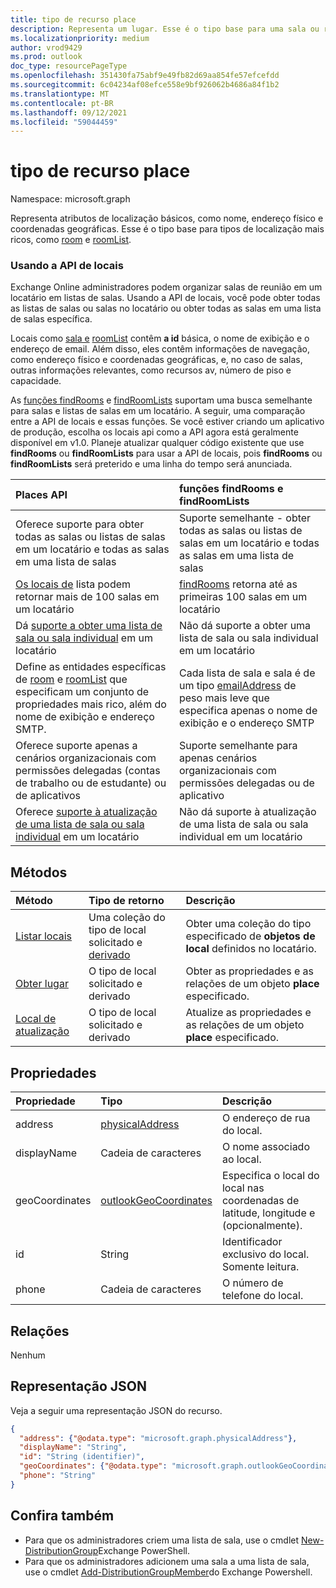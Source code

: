 ```yaml
---
title: tipo de recurso place
description: Representa um lugar. Esse é o tipo base para uma sala ou roomList.
ms.localizationpriority: medium
author: vrod9429
ms.prod: outlook
doc_type: resourcePageType
ms.openlocfilehash: 351430fa75abf9e49fb82d69aa854fe57efcefdd
ms.sourcegitcommit: 6c04234af08efce558e9bf926062b4686a84f1b2
ms.translationtype: MT
ms.contentlocale: pt-BR
ms.lasthandoff: 09/12/2021
ms.locfileid: "59044459"
---
```

# <a name="place-resource-type"></a>tipo de recurso place

Namespace: microsoft.graph

Representa atributos de localização básicos, como nome, endereço físico e coordenadas geográficas. Esse é o tipo base para tipos de localização mais ricos, como [room](room.md) e [roomList](roomlist.md).

### <a name="using-the-places-api"></a>Usando a API de locais
Exchange Online administradores podem organizar salas de reunião em um locatário em listas de salas. Usando a API de locais, você pode obter todas as listas de salas ou salas no locatário ou obter todas as salas em uma lista de salas específica.

Locais como [sala e](room.md) [roomList](roomlist.md) contêm **a id** básica, o nome de exibição e o endereço de email. Além disso, eles contêm informações de navegação, como endereço físico e coordenadas geográficas, e, no caso de salas, outras informações relevantes, como recursos av, número de piso e capacidade.

As [funções findRooms](/graph/api/user-findrooms) e [findRoomLists](/graph/api/user-findroomlists) suportam uma busca semelhante para salas e listas de salas em um locatário. A seguir, uma comparação entre a API de locais e essas funções.  Se você estiver criando um aplicativo de produção, escolha os locais api como a API agora está geralmente disponível em v1.0. Planeje atualizar qualquer código existente que use **findRooms** ou **findRoomLists** para usar a API de locais, pois **findRooms** ou **findRoomLists** será preterido e uma linha do tempo será anunciada.

|Places API |funções findRooms e findRoomLists|
|:------------------------------------|:-----------------------------|
|Oferece suporte para obter todas as salas ou listas de salas em um locatário e todas as salas em uma lista de salas | Suporte semelhante - obter todas as salas ou listas de salas em um locatário e todas as salas em uma lista de salas|
|[Os locais de](../api/place-list.md) lista podem retornar mais de 100 salas em um locatário | [findRooms](/graph/api/user-findrooms) retorna até as primeiras 100 salas em um locatário |
|Dá [suporte a obter uma lista de sala ou sala individual](../api/place-get.md) em um locatário | Não dá suporte a obter uma lista de sala ou sala individual em um locatário
|Define as entidades específicas de [room](room.md) e [roomList](roomlist.md) que especificam um conjunto de propriedades mais rico, além do nome de exibição e endereço SMTP. | Cada lista de sala e sala é de um tipo [emailAddress](emailaddress.md) de peso mais leve que especifica apenas o nome de exibição e o endereço SMTP|
|Oferece suporte apenas a cenários organizacionais com permissões delegadas (contas de trabalho ou de estudante) ou de aplicativos | Suporte semelhante para apenas cenários organizacionais com permissões delegadas ou de aplicativo|
|Oferece [suporte à atualização de uma lista de sala ou sala individual](../api/place-update.md) em um locatário | Não dá suporte à atualização de uma lista de sala ou sala individual em um locatário

## <a name="methods"></a>Métodos

| Método                              | Tipo de retorno                  | Descrição |
|:------------------------------------|:-----------------------------|:--------|
| [Listar locais](../api/place-list.md) | Uma coleção do tipo de local solicitado e [derivado](place.md) | Obter uma coleção do tipo especificado de **objetos de local** definidos no locatário. |
| [Obter lugar](../api/place-get.md)    | O tipo de local [](place.md) solicitado e derivado            | Obter as propriedades e as relações de um objeto **place** especificado. |
| [Local de atualização](../api/place-update.md)    | O tipo de local [](place.md) solicitado e derivado            | Atualize as propriedades e as relações de um objeto **place** especificado. |

## <a name="properties"></a>Propriedades

| Propriedade       | Tipo                                              | Descrição |
|:---------------|:--------------------------------------------------|:--------|
| address        | [physicalAddress](physicaladdress.md)             | O endereço de rua do local. |
| displayName    | Cadeia de caracteres                                            | O nome associado ao local. |
| geoCoordinates | [outlookGeoCoordinates](outlookgeocoordinates.md) | Especifica o local do local nas coordenadas de latitude, longitude e (opcionalmente). |
| id             | String                                            | Identificador exclusivo do local. Somente leitura. |
| phone          | Cadeia de caracteres                                            | O número de telefone do local. |

## <a name="relationships"></a>Relações

Nenhum

## <a name="json-representation"></a>Representação JSON

Veja a seguir uma representação JSON do recurso.

<!-- {
  "blockType": "resource",
  "optionalProperties": [

  ],
  "@odata.type": "microsoft.graph.place"
}-->

```json
{
  "address": {"@odata.type": "microsoft.graph.physicalAddress"},
  "displayName": "String",
  "id": "String (identifier)",
  "geoCoordinates": {"@odata.type": "microsoft.graph.outlookGeoCoordinates"},
  "phone": "String"
}
```

## <a name="see-also"></a>Confira também
- Para que os administradores criem uma lista de sala, use o cmdlet [New-DistributionGroup](/powershell/module/exchange/users-and-groups/new-distributiongroup?view=exchange-ps)Exchange PowerShell.
- Para que os administradores adicionem uma sala a uma lista de sala, use o cmdlet [Add-DistributionGroupMember](/powershell/module/exchange/users-and-groups/add-distributiongroupmember?view=exchange-ps)do Exchange Powershell.

<!-- uuid: 16cd6b66-4b1a-43a1-adaf-3a886856ed98
2019-02-04 14:57:30 UTC -->
<!-- {
  "type": "#page.annotation",
  "description": "place resource",
  "keywords": "",
  "section": "documentation",
  "tocPath": ""
}-->
